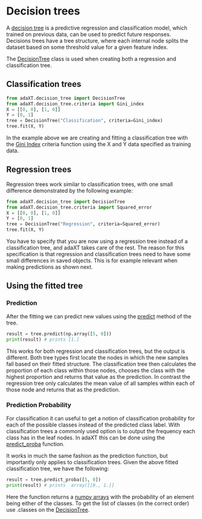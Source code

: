 # Decision trees
A [decision tree](https://en.wikipedia.org/wiki/Decision_tree) is a predictive regression and classification model, which trained on previous data, can be used to predict future responses. Decisions trees have a tree structure, where each internal node splits the dataset based on some threshold value for a given feature index.

The [DecisionTree](../tree/DecisionTree.md) class is used when creating both a regression and classification tree.

## Classification trees
```py
from adaXT.decision_tree import DecisionTree
from adaXT.decision_tree.criteria import Gini_index
X = [[0, 0], [1, 0]]
Y = [0, 1]
tree = DecisionTree("Classification", criteria=Gini_index)
tree.fit(X, Y)
```
In the example above we are creating and fitting a classification
tree with the [Gini Index](../criteria/criteria.md#adaXT.decision_tree.criteria.Gini_index) criteria function using the X and Y data specified as training data.

## Regression trees
Regression trees work similar to classification trees, with one small difference demonstrated by the following example:
```py
from adaXT.decision_tree import DecisionTree
from adaXT.decision_tree.criteria import Squared_error
X = [[0, 0], [1, 0]]
Y = [0, 1]
tree = DecisionTree("Regression", criteria=Squared_error)
tree.fit(X, Y)
```
You have to specify that you are now using a regression tree instead of a classification tree, and adaXT takes care of the rest. The reason for this specification is that regression and classification trees need to have some small differences in saved objects. This is for example relevant when making predictions as shown next.

## Using the fitted tree

### Prediction
After the fitting we can predict new values using the [predict](../tree/DecisionTree.md#adaXT.decision_tree.DecisionTree.DecisionTree.predict) method of the tree.
```py
result = tree.predict(np.array([5, 0]))
print(result) # prints [1.]
```
This works for both regression and classification trees, but the output is different. Both tree types first locate the nodes in which the new samples fall based on their fitted structure. The classification tree then calculates the proportion of each class within those nodes, chooses the class with the highest proportion and returns that value as the prediction. In contrast the regression tree only calculates the mean value of all samples within each of those node and returns that as the prediction.

### Prediction Probability
For classification it can useful to get a notion of classification probability for each of the possible classes instead of the predicted class label. With classification trees a commonly used option is to output the frequency each class has in the leaf nodes. In adaXT this can be done using the [predict_proba](../tree/DecisionTree.md#adaXT.decision_tree.DecisionTree.DecisionTree.predict_proba) function.

It works in much the same fashion as the prediction function, but importantly only applies to classification trees. Given the above fitted classification tree, we have the following:
```py
result = tree.predict_proba([5, 0])
print(result) # prints  array([[0., 1.]]
```
Here the function returns a [numpy arrays](https://numpy.org/doc/stable/reference/generated/numpy.array.html) with the probability of an element being either of the classes. To get the list of classes (in the correct order) use .classes on the [DecisionTree](../tree/DecisionTree.md).

